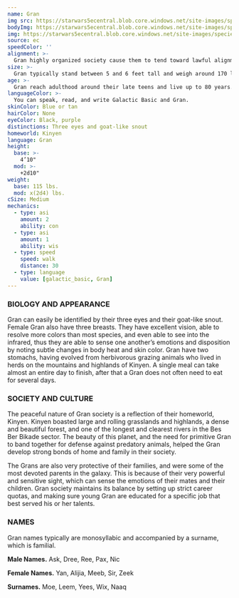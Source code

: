 ```yaml
---
name: Gran
img src: https://starwars5ecentral.blob.core.windows.net/site-images/species/species_gran.png
bodyImg: https://starwars5ecentral.blob.core.windows.net/site-images/species/species_gran.png
img: https://starwars5ecentral.blob.core.windows.net/site-images/species/species_gran.png
source: ec
speedColor: ''
alignment: >-
  Gran highly organized society cause them to tend toward lawful alignments, though there are exceptions…
size: >-
  Gran typically stand between 5 and 6 feet tall and weigh around 170 lbs. Regardless of your position in that range, your size is Medium.
age: >-
  Gran reach adulthood around their late teens and live up to 80 years.
languageColor: >-
  You can speak, read, and write Galactic Basic and Gran. 
skinColor: Blue or tan
hairColor: None
eyeColor: Black, purple
distinctions: Three eyes and goat-like snout
homeworld: Kinyen
language: Gran
height:
  base: >-
    4’10"
  mod: >-
    +2d10"
weight:
  base: 115 lbs.
  mod: x(2d4) lbs.
cSize: Medium
mechanics:
  - type: asi
    amount: 2
    ability: con
  - type: asi
    amount: 1
    ability: wis
  - type: speed
    speed: walk
    distance: 30
  - type: language
    value: [galactic_basic, Gran]
---
```

### BIOLOGY AND APPEARANCE
Gran can easily be identified by their three eyes and their goat-like snout. Female Gran also have three breasts. They have excellent vision, able to resolve more colors than most species, and even able to see into the infrared, thus they are able to sense one another’s emotions and disposition by noting subtle changes in body heat and skin color. Gran have two stomachs, having evolved from herbivorous grazing animals who lived in herds on the mountains and highlands of Kinyen. A single meal can take almost an entire day to finish, after that a Gran does not often need to eat for several days.

### SOCIETY AND CULTURE
The peaceful nature of Gran society is a reflection of their homeworld, Kinyen. Kinyen boasted large and rolling grasslands and highlands, a dense and beautiful forest, and one of the longest and clearest rivers in the Bes Ber Bikade sector. The beauty of this planet, and the need for primitive Gran to band together for defense against predatory animals, helped the Gran develop strong bonds of home and family in their society.

The Grans are also very protective of their families, and were some of the most devoted parents in the galaxy. This is because of their very powerful and sensitive sight, which can sense the emotions of their mates and their children. Gran society maintains its balance by setting up strict career quotas, and making sure young Gran are educated for a specific job that best served his or her talents.

### NAMES
Gran names typically are monosyllabic and accompanied by a surname, which is familial.

__Male Names.__ Ask, Dree, Ree, Pax, Nic

__Female Names.__ Yan, Alijia, Meeb, Sir, Zeek

__Surnames.__ Moe, Leem, Yees, Wix, Naaq



    